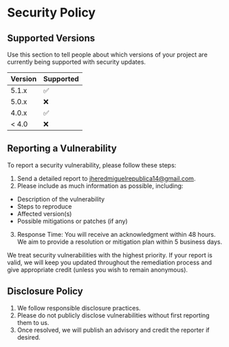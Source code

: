 # Security Policy

## Supported Versions

Use this section to tell people about which versions of your project are
currently being supported with security updates.

| Version | Supported          |
| ------- | ------------------ |
| 5.1.x   | :white_check_mark: |
| 5.0.x   | :x:                |
| 4.0.x   | :white_check_mark: |
| < 4.0   | :x:                |

## Reporting a Vulnerability

To report a security vulnerability, please follow these steps:
1. Send a detailed report to [jheredmiguelrepublica14@gmail.com](mailto:jheredmiguelrepublica14@gmail.com).
2. Please include as much information as possible, including:
  - Description of the vulnerability
  - Steps to reproduce
  - Affected version(s)
  - Possible mitigations or patches (if any)
3. Response Time: You will receive an acknowledgment within 48 hours. We aim to provide a resolution or mitigation plan within 5 business days.

We treat security vulnerabilities with the highest priority. If your report is valid, we will keep you updated throughout the remediation process and give appropriate credit (unless you wish to remain anonymous).

## Disclosure Policy
1. We follow responsible disclosure practices.
2. Please do not publicly disclose vulnerabilities without first reporting them to us.
3. Once resolved, we will publish an advisory and credit the reporter if desired.
